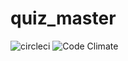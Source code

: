 # quiz_master

![circleci](https://circleci.com/gh/fuefw/quiz_master.svg?style=shield) ![Code Climate](https://codeclimate.com/github/fuefw/quiz_master.png)
